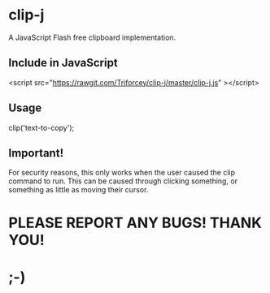 # clip-j
A JavaScript Flash free clipboard implementation.
## Include in JavaScript
&lt;script src="https://rawgit.com/Triforcey/clip-j/master/clip-j.js" &gt;&lt;/script&gt;
## Usage
clip('text-to-copy');
## Important!
For security reasons, this only works when the user caused the clip command to run. This can be caused through clicking something, or something as little as moving their cursor.
# PLEASE REPORT ANY BUGS! THANK YOU!
# ;-)
